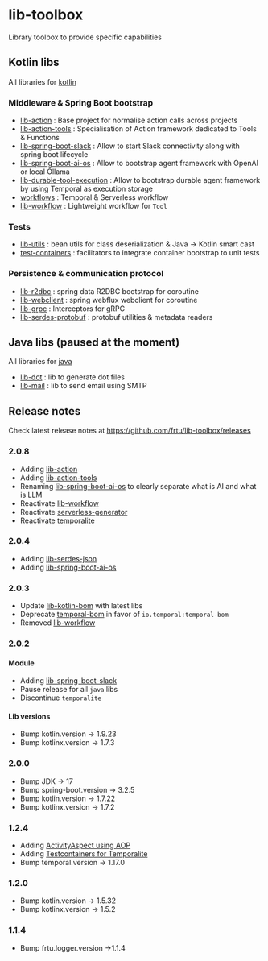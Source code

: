 # lib-toolbox
Library toolbox to provide specific capabilities

## Kotlin libs

All libraries for [kotlin](kotlin)

### Middleware & Spring Boot bootstrap

* [lib-action](kotlin/lib-action) : Base project for normalise action calls across projects
* [lib-action-tools](kotlin/lib-action-tools) : Specialisation of Action framework dedicated to Tools & Functions
* [lib-spring-boot-slack](kotlin/lib-spring-boot-slack) : Allow to start Slack connectivity along with spring boot lifecycle
* [lib-spring-boot-ai-os](kotlin/lib-spring-boot-ai-os) : Allow to bootstrap agent framework with OpenAI or local Ollama
* [lib-durable-tool-execution](kotlin/workflows/lib-durable-tool-execution) : Allow to bootstrap durable agent
  framework by using Temporal as execution storage
* [workflows](kotlin/workflows) : Temporal & Serverless workflow
* [lib-workflow](kotlin/workflows/lib-workflow) : Lightweight workflow for `Tool`

### Tests

* [lib-utils](kotlin/lib-utils) : bean utils for class deserialization & Java -> Kotlin smart cast
* [test-containers](kotlin/test-containers) : facilitators to integrate container bootstrap to unit tests

### Persistence & communication protocol

* [lib-r2dbc](kotlin/lib-r2dbc) : spring data R2DBC bootstrap for coroutine
* [lib-webclient](kotlin/lib-webclient) : spring webflux webclient for coroutine
* [lib-grpc](kotlin/lib-grpc) : Interceptors for gRPC
* [lib-serdes-protobuf](kotlin/lib-serdes-protobuf) : protobuf utilities & metadata readers

## Java libs (paused at the moment)

All libraries for [java](java)

* [lib-dot](java/lib-dot) : lib to generate dot files
* [lib-mail](java/lib-mail) : lib to send email using SMTP

## Release notes

Check latest release notes at https://github.com/frtu/lib-toolbox/releases

### 2.0.8

* Adding [lib-action](kotlin/lib-action)
* Adding [lib-action-tools](kotlin/lib-action-tools)
* Renaming [lib-spring-boot-ai-os](kotlin/lib-spring-boot-ai-os) to clearly separate what is AI and what is LLM
* Reactivate [lib-workflow](kotlin/workflows/lib-workflow)
* Reactivate [serverless-generator](kotlin/workflows/serverless-generator)
* Reactivate [temporalite](kotlin/test-containers/temporalite)

### 2.0.4

* Adding [lib-serdes-json](kotlin/lib-serdes-json)
* Adding [lib-spring-boot-ai-os](kotlin/lib-spring-boot-ai-os)

### 2.0.3

* Update [lib-kotlin-bom](kotlin%2Flib-kotlin-bom) with latest libs
* Deprecate [temporal-bom](kotlin%2Fworkflows%2Ftemporal-bom) in favor of `io.temporal:temporal-bom`
* Removed [lib-workflow](kotlin%2Fworkflows%2Flib-workflow)

### 2.0.2

#### Module

* Adding [lib-spring-boot-slack](kotlin%2Flib-spring-boot-slack)
* Pause release for all `java` libs
* Discontinue `temporalite`

#### Lib versions

* Bump kotlin.version -> 1.9.23
* Bump kotlinx.version -> 1.7.3

### 2.0.0

* Bump JDK -> 17
* Bump spring-boot.version -> 3.2.5
* Bump kotlin.version -> 1.7.22
* Bump kotlinx.version -> 1.7.2

### 1.2.4

* Adding [ActivityAspect using AOP](kotlin/spring-boot/starter-temporal#124)
* Adding [Testcontainers for Temporalite](kotlin/test-containers/temporalite)
* Bump temporal.version -> 1.17.0 <!-- 2022-10-26 -->

### 1.2.0

* Bump kotlin.version -> 1.5.32
* Bump kotlinx.version -> 1.5.2

### 1.1.4

* Bump frtu.logger.version ->1.1.4
